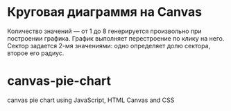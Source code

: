 # Круговая диаграммя на Canvas
Количество значений — от 1 до 8 генерируется произвольно при построении графика.
График выполняет перестроение по клику на него. 
Сектор задается 2-мя значениями: одно определяет долю сектора, второе его радиус. 

# canvas-pie-chart
canvas pie chart using JavaScript, HTML Canvas and CSS
